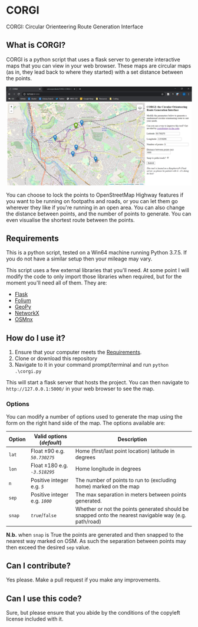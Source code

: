 # CORGI
CORGI: Circular Orienteering Route Generation Interface

## What is CORGI?
CORGI is a python script that uses a flask server to generate interactive maps that you can view in your web browser. These maps are circular maps (as in, they lead back to where they started) with a set distance between the points.

![](screenshot.png)

You can choose to lock the points to OpenStreetMap Highway features if you want to be running on footpaths and roads, or you can let them go wherever they like if you're running in an open area. You can also change the distance between points, and the number of points to generate. You can even visualise the shortest route between the points.

## Requirements
This is a python script, tested on a Win64 machine running Python 3.7.5. If you do not have a similar setup then your mileage may vary.

This script uses a few external libraries that you'll need. At some point I will modify the code to only import those libraries when required, but for the moment you'll need all of them. They are:

* [Flask](https://pypi.org/project/Flask/)
* [Folium](https://pypi.org/project/folium/)
* [GeoPy](https://pypi.org/project/geopy/)
* [NetworkX](https://pypi.org/project/networkx/)
* [OSMnx](https://pypi.org/project/osmnx/)

## How do I use it?
1. Ensure that your computer meets the [Requirements](#Requirements).
2. Clone or download this repository
3. Navigate to it in your command prompt/terminal and run `python .\corgi.py`

This will start a flask server that hosts the project. You can then navigate to `http://127.0.0.1:5000/` in your web browser to see the map.

### Options
You can modify a number of options used to generate the map using the form on the right hand side of the map. The options available are:

| Option | Valid options (*default*) | Description |
| --- | --- | --- |
| `lat` | Float ±90 e.g. *`50.730275`* | Home (first/last point location) latitude in degrees |
| `lon` | Float ±180 e.g. *`-3.518295`* | Home longitude in degrees |
| `n` | Positive integer e.g. *`5`*| The number of points to run to (excluding home) marked on the map |
| `sep` | Positive integer e.g. *`1000`* | The max separation in meters between points generated. |
| `snap` | *`true`*/`false` | Whether or not the points generated should be snapped onto the nearest navigable way (e.g. path/road)|

**N.b.** when `snap` is True the points are generated and then snapped to the nearest way marked on OSM. As such the separation between points may then exceed the desired `sep` value.

## Can I contribute?
Yes please. Make a pull request if you make any improvements.

## Can I use this code?
Sure, but please ensure that you abide by the conditions of the copyleft license included with it.
